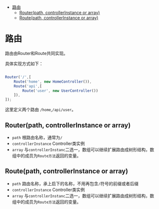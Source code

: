 <!-- TOC -->

- [路由](#路由)
    - [Router(path, controllerInstance or array)](#routerpath-controllerinstance-or-array)
    - [Route(path, controllerInstance or array)](#routepath-controllerinstance-or-array)

<!-- /TOC -->

# 路由

路由由Router和Route共同实现。

具体实现方式如下：

```js

Router('/',[
    Route('home', new HomeController()),
    Route('api',[
        Route('user', new UserController())
    ]),
]);
```

这里定义两个路由 `/home`,`/api/user`。

## Router(path, controllerInstance or array)

- `path` 根路由名称，通常为`/`
- `controllerInstance` Controller类实例
- `array` 与`controllerInstanc`二选一，数组可以继续扩展路由成树形结构，数组中的成员为`Route方法`返回的变量。

## Route(path, controllerInstance or array)

- `path` 路由名称，承上启下的名称，不用再包含`/`符号的前缀或者后缀
- `controllerInstance` Controller类实例
- `array` 与`controllerInstanc`二选一，数组可以继续扩展路由成树形结构，数组中的成员为`Route方法`返回的变量。

